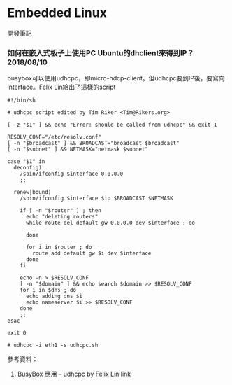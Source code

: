 # Embedded Linux

開發筆記

### 如何在嵌入式板子上使用PC Ubuntu的dhclient來得到IP？ 2018/08/10
busybox可以使用udhcpc，即micro-hdcp-client。但udhcpc要到IP後，要寫向interface。Felix Lin給出了這樣的script
`````````````
#!/bin/sh
 
# udhcpc script edited by Tim Riker <Tim@Rikers.org>
 
[ -z "$1" ] && echo "Error: should be called from udhcpc" && exit 1
 
RESOLV_CONF="/etc/resolv.conf"
[ -n "$broadcast" ] && BROADCAST="broadcast $broadcast"
[ -n "$subnet" ] && NETMASK="netmask $subnet"
 
case "$1" in
  deconfig)
    /sbin/ifconfig $interface 0.0.0.0
    ;;
 
  renew|bound)
    /sbin/ifconfig $interface $ip $BROADCAST $NETMASK
 
    if [ -n "$router" ] ; then
      echo "deleting routers"
      while route del default gw 0.0.0.0 dev $interface ; do
        :
      done
 
      for i in $router ; do
        route add default gw $i dev $interface
      done
    fi
 
    echo -n > $RESOLV_CONF
    [ -n "$domain" ] && echo search $domain >> $RESOLV_CONF
    for i in $dns ; do
      echo adding dns $i
      echo nameserver $i >> $RESOLV_CONF
    done
    ;;
esac
 
exit 0
`````````````
`````````````
# udhcpc -i eth1 -s udhcpc.sh
`````````````
參考資料：
1. BusyBox 應用 – udhcpc by Felix Lin [link](http://felix-lin.com/linux/busybox-%E6%87%89%E7%94%A8-udhcpc/)

